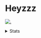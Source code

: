 # Heyzzz  

[![.](https://skillicons.dev/icons?i=js,java)](https://skillicons.dev)  

<details>
<summary>Stats</summary
<!--START_SECTION:waka-->

```txt
TypeScript   7 hrs 28 mins   ██████████████████░░░░░░░   71.71 %
CSS          2 hrs 2 mins    █████░░░░░░░░░░░░░░░░░░░░   19.63 %
JavaScript   53 mins         ██░░░░░░░░░░░░░░░░░░░░░░░   08.57 %
XML          0 secs          ░░░░░░░░░░░░░░░░░░░░░░░░░   00.05 %
TSQL         0 secs          ░░░░░░░░░░░░░░░░░░░░░░░░░   00.04 %
```

<!--END_SECTION:waka-->
</details>
